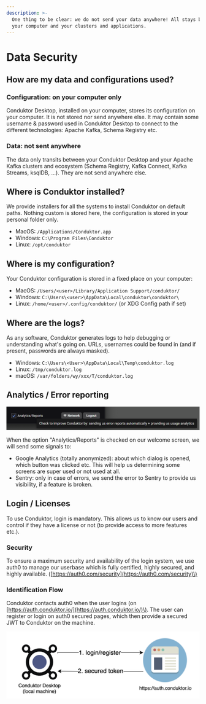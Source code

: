 ```yaml
---
description: >-
  One thing to be clear: we do not send your data anywhere! All stays between
  your computer and your clusters and applications.
---
```


# Data Security

## How are my data and configurations used?

### Configuration: on your computer only

Conduktor Desktop, installed on your computer, stores its configuration on your computer. It is not stored nor send anywhere else. It may contain some username & password used in Conduktor Desktop to connect to the different technologies: Apache Kafka, Schema Registry etc.

### Data: not sent anywhere

The data only transits between your Conduktor Desktop and your Apache Kafka clusters and ecosystem \(Schema Registry, Kafka Connect, Kafka Streams, ksqlDB, ...\). They are not send anywhere else.

## Where is Conduktor installed?

We provide installers for all the systems to install Conduktor on default paths. Nothing custom is stored here, the configuration is stored in your personal folder only.

* MacOS: `/Applications/Conduktor.app`
* Windows: `C:\Program Files\Conduktor`
* Linux: `/opt/conduktor`

## Where is my configuration?

Your Conduktor configuration is stored in a fixed place on your computer:

* MacOS: `/Users/<user>/Library/Application Support/conduktor/`
* Windows: `C:\Users\<user>\AppData\Local\conduktor\conduktor\`
* Linux: `/home/<user>/.config/conduktor/` \(or XDG Config path if set\)

## Where are the logs?

As any software, Conduktor generates logs to help debugging or understanding what's going on. URLs, usernames could be found in \(and if present, passwords are always masked\).

* Windows: `C:\Users\<User>\AppData\Local\Temp\conduktor.log`
* Linux: `/tmp/conduktor.log`
* macOS: `/var/folders/wy/xxx/T/conduktor.log`

## Analytics / Error reporting

![Check the option on our welcome screen to help us :\)](../.gitbook/assets/screenshot-2021-02-15-at-10.59.49.png)

When the option "Analytics/Reports" is checked on our welcome screen, we will send some signals to:

* Google Analytics \(totally anonymized\): about which dialog is opened, which button was clicked etc. This will help us determining some screens are super used or not used at all.
* Sentry: only in case of errors, we send the error to Sentry to provide us visibility, if a feature is broken.



## Login / Licenses

To use Conduktor, login is mandatory. This allows us to know our users and control if they have a license or not \(to provide access to more features etc.\).

### Security

To ensure a maximum security and availability of the login system, we use auth0 to manage our userbase which is fully certified, highly secured, and highly available. \([https://auth0.com/security](https://auth0.com/security)\)

### Identification Flow

Conduktor contacts auth0 when the user logins \(on [https://auth.conduktor.io/](https://auth.conduktor.io/)\). The user can register or login on auth0 secured pages, which then provide a secured JWT to Conduktor on the machine.

![](../.gitbook/assets/screenshot-2021-02-15-at-11.26.03.png)




